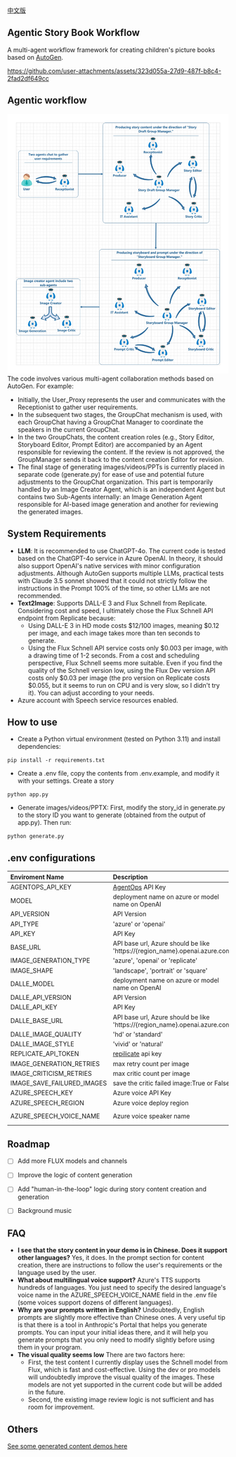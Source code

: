 [中文版](README.zh-cn.md)

## Agentic Story Book Workflow
A multi-agent workflow framework for creating children's picture books based on [AutoGen](https://microsoft.github.io/autogen/).


https://github.com/user-attachments/assets/323d055a-27d9-487f-b8c4-2fad2df649cc

## Agentic workflow
![MultiAgent](./images/MultiAgents.jpg)
The code involves various multi-agent collaboration methods based on AutoGen. For example:
- Initially, the User_Proxy represents the user and communicates with the Receptionist to gather user requirements.
- In the subsequent two stages, the GroupChat mechanism is used, with each GroupChat having a GroupChat Manager to coordinate the speakers in the current GroupChat.
- In the two GroupChats, the content creation roles (e.g., Story Editor, Storyboard Editor, Prompt Editor) are accompanied by an Agent responsible for reviewing the content. If the review is not approved, the GroupManager sends it back to the content creation Editor for revision.
- The final stage of generating images/videos/PPTs is currently placed in separate code (generate.py) for ease of use and potential future adjustments to the GroupChat organization. This part is temporarily handled by an Image Creator Agent, which is an independent Agent but contains two Sub-Agents internally: an Image Generation Agent responsible for AI-based image generation and another for reviewing the generated images.

## System Requirements
- **LLM**: It is recommended to use ChatGPT-4o. The current code is tested based on the ChatGPT-4o service in Azure OpenAI. In theory, it should also support OpenAI's native services with minor configuration adjustments. Although AutoGen supports multiple LLMs, practical tests with Claude 3.5 sonnet showed that it could not strictly follow the instructions in the Prompt 100% of the time, so other LLMs are not recommended.
- **Text2Image**: Supports DALL-E 3 and Flux Schnell from Replicate. Considering cost and speed, I ultimately chose the Flux Schnell API endpoint from Replicate because:
  - Using DALL-E 3 in HD mode costs $12/100 images, meaning $0.12 per image, and each image takes more than ten seconds to generate.
  - Using the Flux Schnell API service costs only $0.003 per image, with a drawing time of 1-2 seconds. From a cost and scheduling perspective, Flux Schnell seems more suitable. Even if you find the quality of the Schnell version low, using the Flux Dev version API costs only $0.03 per image (the pro version on Replicate costs $0.055, but it seems to run on CPU and is very slow, so I didn't try it). You can adjust according to your needs.
- Azure account with Speech service resources enabled.

## How to use
- Create a Python virtual environment (tested on Python 3.11) and install dependencies:
```
pip install -r requirements.txt
```
- Create a .env file, copy the contents from .env.example, and modify it with your settings. Create a story
```
python app.py
```
- Generate images/videos/PPTX: First, modify the story_id in generate.py to the story ID you want to generate (obtained from the output of app.py). Then run:
```
python generate.py
```


## .env configurations
|Enviroment Name|Description |Default Value|
|:-----|:----|:-----:|
|AGENTOPS_API_KEY| [AgentOps](https://app.agentops.ai/) API Key| |
|MODEL|deployment name on azure or model name on OpenAI | |
|API_VERSION|API Version|'2024-06-01'|
|API_TYPE|'azure' or 'openai'|azure|
|API_KEY|API Key| |
|BASE_URL|API base url,  Azure should be like 'https://{region_name}.openai.azure.com/'||
|IMAGE_GENERATION_TYPE|'azure', 'openai' or 'replicate'||
|IMAGE_SHAPE|'landscape', 'portrait' or 'square'|landscape|
|DALLE_MODEL|deployment name on azure or model name on OpenAI | |
|DALLE_API_VERSION|API Version|'2024-06-01'|
|DALLE_API_KEY|API Key| |
|DALLE_BASE_URL|API base url, Azure should be like 'https://{region_name}.openai.azure.com/'||
|DALLE_IMAGE_QUALITY|'hd' or 'standard'|'hd'|
|DALLE_IMAGE_STYLE|'vivid' or 'natural'|'vivid'|
|REPLICATE_API_TOKEN|[repilicate](https://replicate.com/) api key| |
|IMAGE_GENERATION_RETRIES|max retry count per image|3|
|IMAGE_CRITICISM_RETRIES|max critic count per image|2|
|IMAGE_SAVE_FAILURED_IMAGES|save the critic failed image:True or False|False|
|AZURE_SPEECH_KEY|Azure voice API Key||
|AZURE_SPEECH_REGION|Azure voice deploy region||
|AZURE_SPEECH_VOICE_NAME|Azure voice speaker name|'zh-CN-XiaoxiaoMultilingualNeural'|



## Roadmap
- [ ] Add more FLUX models and channels
- [ ] Improve the logic of content generation
- [ ] Add "human-in-the-loop" logic during story content creation and generation
- [ ] Background music


## FAQ
- **I see that the story content in your demo is in Chinese. Does it support other languages?**
  Yes, it does. In the prompt section for content creation, there are instructions to follow the user's requirements or the language used by the user.
- **What about multilingual voice support?**
  Azure's TTS supports hundreds of languages. You just need to specify the desired language's voice name in the AZURE_SPEECH_VOICE_NAME field in the .env file (some voices support dozens of different languages).
- **Why are your prompts written in English?**
  Undoubtedly, English prompts are slightly more effective than Chinese ones. A very useful tip is that there is a tool in Anthropic's Portal that helps you generate prompts. You can input your initial ideas there, and it will help you generate prompts that you only need to modify slightly before using them in your program.
- **The visual quality seems low**
  There are two factors here:
  - First, the test content I currently display uses the Schnell model from Flux, which is fast and cost-effective. Using the dev or pro models will undoubtedly improve the visual quality of the images. These models are not yet supported in the current code but will be added in the future.
  - Second, the existing image review logic is not sufficient and has room for improvement.
  
## Others
[See some generated content demos here](DEMO-Results.md)